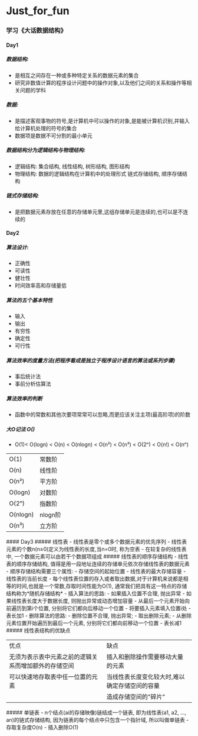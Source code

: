 # Just_for_fun
### 学习《大话数据结构》
#### Day1 <br>
##### 数据结构:
- 是相互之间存在一种或多种特定关系的数据元素的集合
- 研究非数值计算的程序设计问题中的操作对象,以及他们之间的关系和操作等相关问题的学科 <br>
##### 数据:
- 是描述客观事物的符号,是计算机中可以操作的对象,是能被计算机识别,并输入给计算机处理的符号的集合
- 数据项是数据不可分割的最小单元 <br>
##### 数据结构分为逻辑结构与物理结构:
- 逻辑结构: 集合结构, 线性结构, 树形结构, 图形结构
- 物理结构: 数据的逻辑结构在计算机中的处理形式 链式存储结构, 顺序存储结构 <br>
##### 链式存储结构:
- 是把数据元素存放在任意的存储单元里,这组存储单元是连续的,也可以是不连续的 <br>

#### Day2
##### 算法设计:
- 正确性
- 可读性
- 健壮性
- 时间效率高和存储量低
##### 算法的五个基本特性
- 输入
- 输出
- 有穷性
- 确定性
- 可行性

##### 算法效率的度量方法(把程序看成是独立于程序设计语言的算法或系列步骤)
- 事后统计法
- 事前分析估算法

##### 算法效率的判断
- 函数中的常数和其他次要项常常可以忽略,而更应该关注主项(最高阶项)的阶数
##### 大O记法 O()
- O(1)< O(logn) < O(n) < O(nlogn) < O(n²) < O(n³) < O(2ⁿ) < O(n!) < O(nⁿ)
<table>
  <tr><td>O(1)</td><td>常数阶</td></tr>
  <tr><td>O(n)</td><td>线性阶</td></tr>
  <tr><td>O(n²)</td><td>平方阶</td></tr>
  <tr><td>O(logn)</td><td>对数阶</td></tr>
  <tr><td>O(2ⁿ)</td><td>指数阶</td></tr>
  <tr><td>O(nlogn)</td><td>nlogn阶</td></tr>
  <tr><td>O(n³)</td><td>立方阶</td></tr>
</table>
#### Day3
##### 线性表
- 线性表是零个或多个数据元素的优先序列
- 线性表元素的个数n(n≥0)定义为线性表的长度,当n=0时, 称为空表 
- 在较复杂的线性表中, 一个数据元素可以由若干个数据项组成
##### 线性表的顺序存储结构
- 线性表的顺序存储结构, 值得是用一段地址连续的存储单元依次存储线性表的数据元素
- 顺序存储结构需要三个属性:
  - 存储空间的起始位置 - 线性表的最大存储容量 - 线性表的当前长度
  - 每个线性表位置的存入或者取出数据,对于计算机来说都是相等的时间,也就是一个常数,存取时间性能为O(1), 
  通常我们把具有这一特点的存储结构称为*随机存储结构*
- 插入算法的思路:
  - 如果插入位置不合理, 抛出异常
  - 如果线性表长度大于数据长度, 则抛出异常或动态增加容量
  - 从最后一个元素开始向前遍历到第i个位置, 分别将它们都向后移动一个位置
  - 将要插入元素填入位置i处
  - 表长加1
- 删除算法的思路:
  - 删除位置不合理, 抛出异常;
  - 取出删除元素;
  - 从删除元素位置开始遍历到最后一个元素, 分别将它们都向前移动一个位置
  - 表长减1
##### 线性表结构的优缺点
<table>
  <tr><td>优点</td><td>缺点</td></tr>
  <tr><td>无须为表示表中元素之前的逻辑关系而增加额外的存储空间</td><td>插入和删除操作需要移动大量的元素</td></tr>
  <tr><td>可以快速地存取表中任一位置的元素</td><td>当线性表长度变化较大时,难以确定存储空间的容量</td></tr>
  <tr><td></td><td>造成存储空间的"碎片"</td></tr>
</table>
##### 单链表
- n个结点(ai的存储映像)链结成一个链表, 即为线性表(a1, a2, ..., an)的链式存储结构, 因为链表的每个结点中只包含一个指针域, 所以叫做单链表
- 存取复杂度O(n)
- 插入删除O(1)

 
